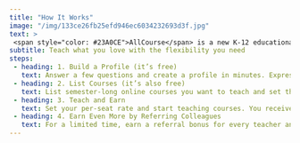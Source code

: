 ```yaml
---
title: "How It Works"
image: "/img/133ce26fb25efd946ec6034232693d3f.jpg"
text: >
 <span style="color: #23A0CE">AllCourse</span> is a new K-12 educational marketplace for traditional, <span style="text-decoration: underline">for-credit</span> courses — taught online. Teachers create profiles detailing their professional experience, and post listings of courses they’re planning to teach. Admins can buy just one seat in a given course, or every seat. AllCourse helps teachers earn more income, and helps schools hire online teachers quickly while also allowing them to offer a vast course catalog for students.
subtitle: Teach what you love with the flexibility you need
steps:
 - heading: 1. Build a Profile (it’s free)
   text: Answer a few questions and create a profile in minutes. Express your teaching style by customizing your page with a profile photo, work history, awards and certificates. Then, showcase your talents with an eye-catching introductory video.
 - heading: 2. List Courses (it’s also free)
   text: List semester-long online courses you want to teach and set the per-seat price, min/max class size, and your available schedule. Or, coordinate with a school Administrator to offer a custom course that meets that school’s scheduling needs.
 - heading: 3. Teach and Earn
   text: Set your per-seat rate and start teaching courses. You receive payment halfway through the course and again once the course is complete.
 - heading: 4. Earn Even More by Referring Colleagues
   text: For a limited time, earn a referral bonus for every teacher and admin you refer to the AllCourse community. You will earn the first $200 in AllCourse service fees generated by any teacher you refer. You will earn the first $400 in AllCourse service fees generated by any teacher you refer. See our Frequently Asked Questions to learn more.
---
```

